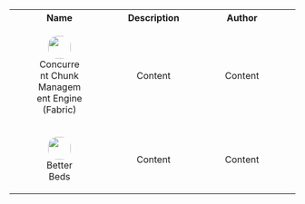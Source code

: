 <table>
      <tr>
        <th>Name</th>
        <th>Description</th>
        <th>Author</th>
        <th>Environment</th>
        <th>Categories</th>
      </tr>
      <tr>
        <td style="text-align: center; max-width: 10rem;">
         <figure>
           <a href="#">
             <img width="40px" style="border-radius: 1rem;" src="https://cdn.modrinth.com/data/r0v8vy1s/icon.png" />
           </a>
           <figcaption>Concurrent Chunk Management Engine (Fabric)</figcaption>
         </figure>
        </td>
        <td style="text-align: center;">
          <figure>
            <figcaption>Content</figcaption>
          </figure>
        </td>
        <td style="text-align: center;">
         <figure>
           <figcaption>Content</figcaption>
         </figure>
        </td>
       </tr>
       <td style="text-align: center; max-width: 10rem;">
        <figure>
          <a href="#">
            <img width="40px" style="border-radius: 1rem;" src="https://cdn.modrinth.com/data/kKwy3HU9/icon.png" />
          </a>
          <figcaption>Better Beds</figcaption>
        </figure>
       </td>
       <td style="text-align: center;">
         <figure>
           <figcaption>Content</figcaption>
         </figure>
       </td>
       <td style="text-align: center;">
         <figure>
           <figcaption>Content</figcaption>
         </figure>
       </td>
       <td style="text-align: center;">
         <figure>
           <figcaption>Content</figcaption>
         </figure>
       </td>
       <td style="text-align: center;">
        <figure>
          <figcaption>Content</figcaption>
        </figure>
       </td>
      </tr>
     </table>
